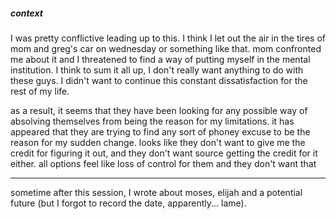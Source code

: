 
##### context

I was pretty conflictive leading up to this. I think I let out the air in the tires of mom and greg's car on wednesday or something like that. mom confronted me about it and I threatened to find a way of putting myself in the mental institution. I think to sum it all up, I don't really want anything to do with these guys. I didn't want to continue this constant dissatisfaction for the rest of my life.

as a result, it seems that they have been looking for any possible way of absolving themselves from being the reason for my limitations. it has appeared that they are trying to find any sort of phoney excuse to be the reason for my sudden change. looks like they don't want to give me the credit for figuring it out, and they don't want source getting the credit for it either. all options feel like loss of control for them and they don't want that

---

sometime after this session, I wrote about moses, elijah and a potential future (but I forgot to record the date, apparently... lame).
